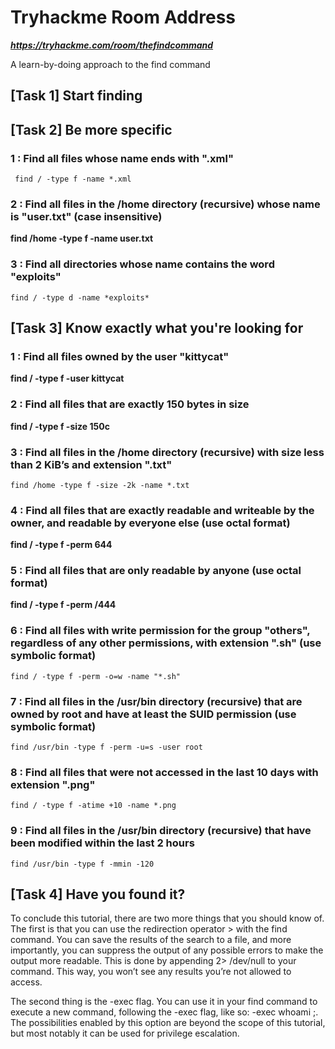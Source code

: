 # Tryhackme Room Address

***https://tryhackme.com/room/thefindcommand***

A learn-by-doing approach to the find command

## [Task 1] Start finding 

## [Task 2] Be more specific 

### 1 :  Find all files whose name ends with ".xml"
```
 find / -type f -name *.xml
```
### 2 : Find all files in the /home directory (recursive) whose name is "user.txt" (case insensitive)

**find /home -type f -name user.txt**

### 3 : Find all directories whose name contains the word "exploits"
```
find / -type d -name *exploits*
```

## [Task 3] Know exactly what you're looking for 

### 1 :  Find all files owned by the user "kittycat"

**find / -type f -user kittycat**

### 2 :  Find all files that are exactly 150 bytes in size

**find / -type f -size 150c**

### 3 : Find all files in the /home directory (recursive) with size less than 2 KiB’s and extension ".txt"
```
find /home -type f -size -2k -name *.txt
```

### 4 :  Find all files that are exactly readable and writeable by the owner, and readable by everyone else (use octal format)

**find / -type f -perm 644**

### 5 :  Find all files that are only readable by anyone (use octal format)

**find / -type f -perm /444**

### 6 :  Find all files with write permission for the group "others", regardless of any other permissions, with extension ".sh" (use symbolic format)
```
find / -type f -perm -o=w -name "*.sh"
```

### 7 :  Find all files in the /usr/bin directory (recursive) that are owned by root and have at least the SUID permission (use symbolic format)
```
find /usr/bin -type f -perm -u=s -user root
```
### 8 :  Find all files that were not accessed in the last 10 days with extension ".png"
```
find / -type f -atime +10 -name *.png
```
### 9 :  Find all files in the /usr/bin directory (recursive) that have been modified within the last 2 hours

```
find /usr/bin -type f -mmin -120 
```

## [Task 4] Have you found it? 

To conclude this tutorial, there are two more things that you should know of. The first is that you can use the redirection operator > with the find command. You can save the results of the search to a file, and more importantly, you can suppress the output of any possible errors to make the output more readable. This is done by appending 2> /dev/null to your command. This way, you won’t see any results you’re not allowed to access.


The second thing is the -exec flag. You can use it in your find command to execute a new command, following the -exec flag, like so: -exec whoami \;. The possibilities enabled by this option are beyond the scope of this tutorial, but most notably it can be used for privilege escalation.